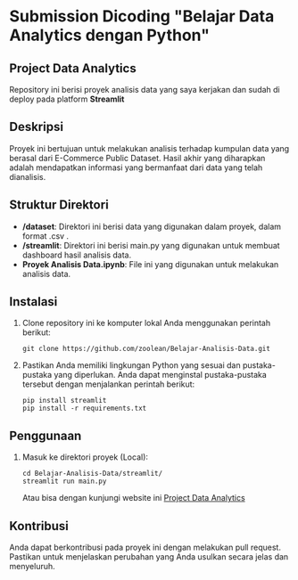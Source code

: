 # Submission Dicoding "Belajar Data Analytics dengan Python"

## Project Data Analytics

Repository ini berisi proyek analisis data yang saya kerjakan dan sudah di deploy pada platform **Streamlit**

## Deskripsi

Proyek ini bertujuan untuk melakukan analisis terhadap kumpulan data yang berasal dari E-Commerce Public Dataset. Hasil akhir yang diharapkan adalah mendapatkan informasi yang bermanfaat dari data yang telah dianalisis.

## Struktur Direktori

- **/dataset**: Direktori ini berisi data yang digunakan dalam proyek, dalam format .csv .
- **/streamlit**: Direktori ini berisi main.py yang digunakan untuk membuat dashboard hasil analisis data.
- **Proyek Analisis Data.ipynb**: File ini yang digunakan untuk melakukan analisis data.

## Instalasi

1. Clone repository ini ke komputer lokal Anda menggunakan perintah berikut:

   ```shell
   git clone https://github.com/zoolean/Belajar-Analisis-Data.git
   ```

2. Pastikan Anda memiliki lingkungan Python yang sesuai dan pustaka-pustaka yang diperlukan. Anda dapat menginstal pustaka-pustaka tersebut dengan menjalankan perintah berikut:

    ```shell
    pip install streamlit
    pip install -r requirements.txt
    ```

## Penggunaan
1. Masuk ke direktori proyek (Local):

    ```shell
    cd Belajar-Analisis-Data/streamlit/
    streamlit run main.py
    ```
    Atau bisa dengan kunjungi website ini [Project Data Analytics](https://zoolean.streamlit.app/)

## Kontribusi
Anda dapat berkontribusi pada proyek ini dengan melakukan pull request. Pastikan untuk menjelaskan perubahan yang Anda usulkan secara jelas dan menyeluruh.

   

